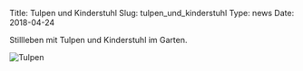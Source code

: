 Title: Tulpen und Kinderstuhl
Slug: tulpen_und_kinderstuhl
Type: news
Date: 2018-04-24

<p>Stillleben mit Tulpen und Kinderstuhl im Garten.</p>

<img src="/images/18_apr_1.png" alt="Tulpen"/>

